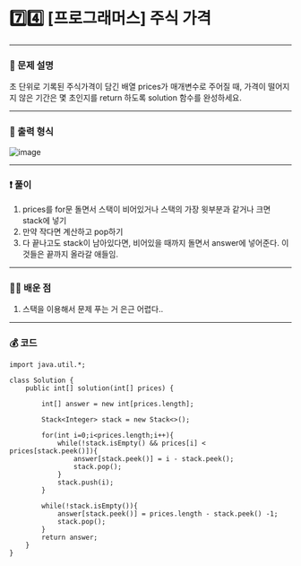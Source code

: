# 7️⃣4️⃣ [프로그래머스] 주식 가격 </span> 

---
### 📃 문제 설명
초 단위로 기록된 주식가격이 담긴 배열 prices가 매개변수로 주어질 때, 
가격이 떨어지지 않은 기간은 몇 초인지를 return 하도록 solution 함수를 완성하세요.

---
### 🔑 출력 형식
![image](https://github.com/handaldog/DailyAlgo/assets/96431408/ddc1a32d-3d37-435f-ae8d-0c1c61997fcf)


---
### ❗️ 풀이 
1. prices를 for문 돌면서 스택이 비어있거나 스택의 가장 윗부분과 같거나 크면 stack에 넣기
2. 만약 작다면 계산하고 pop하기
3. 다 끝나고도 stack이 남아있다면, 비어있을 때까지 돌면서 answer에 넣어준다. 이것들은 끝까지 올라갈 애들임.


--- 
### 👨‍💻 배운 점
1. 스택을 이용해서 문제 푸는 거 은근 어렵다..

---
### 💰 코드
```
import java.util.*;

class Solution {
    public int[] solution(int[] prices) {
        
        int[] answer = new int[prices.length];
        
        Stack<Integer> stack = new Stack<>();
        
        for(int i=0;i<prices.length;i++){
            while(!stack.isEmpty() && prices[i] < prices[stack.peek()]){
                answer[stack.peek()] = i - stack.peek();
                stack.pop();
            }
            stack.push(i);
        }
        
        while(!stack.isEmpty()){
            answer[stack.peek()] = prices.length - stack.peek() -1;
            stack.pop();
        }
        return answer;
    }
}

```
